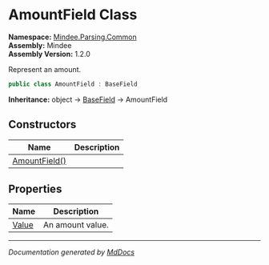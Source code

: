 ﻿<!--  
  <auto-generated>   
    The contents of this file were generated by a tool.  
    Changes to this file may be list if the file is regenerated  
  </auto-generated>   
-->

# AmountField Class

**Namespace:** [Mindee.Parsing.Common](../index.md)  
**Assembly:** Mindee  
**Assembly Version:** 1.2.0

Represent an amount.

```csharp
public class AmountField : BaseField
```

**Inheritance:** object → [BaseField](../BaseField/index.md) → AmountField

## Constructors

| Name                                   | Description |
| -------------------------------------- | ----------- |
| [AmountField()](constructors/index.md) |             |

## Properties

| Name                         | Description      |
| ---------------------------- | ---------------- |
| [Value](properties/Value.md) | An amount value. |

___

*Documentation generated by [MdDocs](https://github.com/ap0llo/mddocs)*
